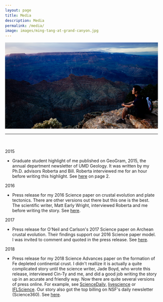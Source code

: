 ```yaml
---
layout: page
title: Media
description: Media
permalink: /media/
image: images/ming-tang-at-grand-canyon.jpg
---
```


<img src="/images/ming-tang-at-grand-canyon.jpg" alt="Ming Tang at Grand Canyon" />

<hr style="margin-bottom:48px">

2015
- Graduate student highlight of me published on GeoGram, 2015, the annual department newsletter of UMD Geology. It was written by my Ph.D. advisors Roberta and Bill. Roberta interviewed me for an hour before writing this highlight. See [here](https://www.geol.umd.edu/department/GeoGram/geogram2015.pdf#page=2) on page 2.

2016
- Press release for my 2016 Science paper on crustal evolution and plate tectonics. There are other versions out there but this one is the best. The scientific writer, Matt Early Wright, interviewed Roberta and me before writing the story. See [here](https://phys.org/news/2016-01-zeros-plate-tectonics-date.html).

2017
- Press release for O'Neil and Carlson's 2017 Science paper on Archean crustal evolution. Their findings support our 2016 Science paper model. I was invited to comment and quoted in the press release. See [here](https://gizmodo.com/scientists-found-a-new-window-into-the-hellish-ancient-1793314650).

2018
- Press release for my 2018 Science Advances paper on the formation of Fe depleted continental crust. I didn't reallize it is actually a quite complicated story until the science writer, Jade Boyd, who wrote this release, interviewed Cin-Ty and me, and did a good job writing the story up in an acurate and friendly way. Now there are quite several versions of press online. For example, see [ScienceDaily](https://www.sciencedaily.com/releases/2018/05/180516144842.htm), [livescience](https://www.livescience.com/62610-garnet-stealing-iron-from-earths-crust.html) or [IFLScience](http://www.iflscience.com/environment/we-might-finally-know-whats-been-stealing-earths-continental-iron/all/). Our story also got the top billing on NSF's daily newsletter (Science360). See [here](https://news.science360.gov/archives/20180518/).
